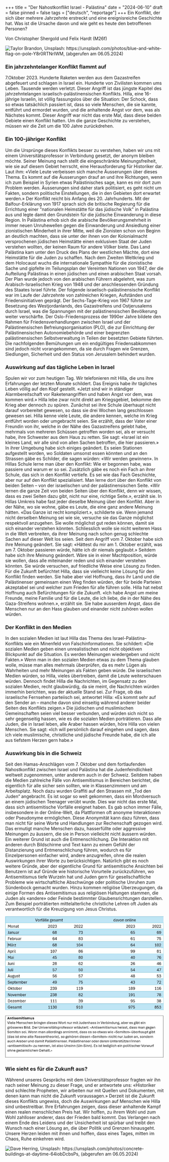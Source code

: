 +++
title = "Der Nahostkonflikt Israel - Palästina"
date = "2024-06-10"
draft = false
pinned = false
tags = ["deutsch", "reportage"]
+++
Ein Konflikt, der sich über mehrere Jahrzehnte erstreckt und eine ereignisreiche Geschichte hat. Was ist die Ursache davon und wie geht es heute den betroffenen Personen?

Von Christopher Shergold und Felix Hardt (M26f)

![Taylor Brandon, Unsplash: https://unsplash.com/photos/blue-and-white-flag-on-pole-Y8r0RTNrIWM, (abgerufen am 06.05.2024)](photo-1599340695274-f8a2f344174d.avif)

### **Ein jahrzehntelanger Konflikt flammt auf**

7.Oktober 2023. Hunderte Raketen werden aus dem Gazastreifen abgefeuert und schlagen in Israel ein. Hunderte von Zivilisten kommen ums Leben. Tausende werden verletzt. Dieser Angriff ist das jüngste Kapitel des jahrzehntelangen israelisch-palästinensischen Konflikts. 
Hilla, eine 16-jährige Israelin, ist völlig fassungslos über die Situation: Der Schock, dass so etwas tatsächlich passiert ist, dass so viele Menschen, die sie kannte, entführt und ermordet wurden, und die anhaltende Angst vor dem, was als Nächstes kommt.
Dieser Angriff war nicht das erste Mal, dass diese beiden Gebiete einen Konflikt hatten. Um die ganze Geschichte zu verstehen, müssen wir die Zeit um die 100 Jahre zurückdrehen.

### **Ein 100-jähriger Konflikt**

Um die Ursprünge dieses Konflikts besser zu verstehen, haben wir uns mit einem Universitätsprofessor in Verbindung gesetzt, der anonym bleiben möchte. Seiner Meinung nach stellt die eingeschränkte Meinungsfreiheit, wie sie auf diesem Gebiet herrscht, eine Herausforderung für Historiker dar. Laut ihm: «Viele Leute verbeissen sich manche Äusserungen über dieses Thema. Es kommt auf die Äusserungen drauf an und ihre Richtungen, wenn ich zum Beispiel in Syrien etwas Palästinisches sage, kann es mir dort zum Problem werden. Äusserungen sind daher stark politisiert, es geht nicht um Fakten, sondern politische Einstellungen, die in den Gebieten dort erwartet werden.»
Der Konflikt reicht bis Anfang des 20. Jahrhunderts. Mit der Balfour-Erklärung von 1917 sprach sich die britische Regierung für die Errichtung einer "nationalen Heimstätte für das jüdische Volk" in Palästina aus und legte damit den Grundstein für die jüdische Einwanderung in diese Region.
In Palästina erhob sich die arabische Bevölkerungsmehrheit in immer neuen Unruhewellen gegen die Einwanderung und Ansiedlung einer zionistischen Minderheit in ihrer Mitte, weil die Zionisten schon von Beginn an deutlich machten, dass sie unter der ihnen von der Kolonialmacht versprochenen jüdischen Heimstätte einen exklusiven Staat der Juden verstehen wollten, der keinen Raum für andere Völker biete. 
Das Land Palästina kam unter den Druck des Plans der westlichen Mächte, dort eine Heimstätte für die Juden zu schaffen.
Nach dem Zweiten Weltkrieg und dem Holocaust wuchs die internationale Sympathie für die zionistische Sache und gipfelte im Teilungsplan der Vereinten Nationen von 1947, der die Aufteilung Palästinas in einen jüdischen und einen arabischen Staat vorsah. Der Plan wurde jedoch von den arabischen Führern abgelehnt, was zum Arabisch-Israelischen Krieg von 1948 und der anschliessenden Gründung des Staates Israel führte.
Der folgende israelisch-palästinensische Konflikt war im Laufe der Jahrzehnte von zahlreichen Kriegen, Aufständen und Friedensinitiativen geprägt. Der Sechs-Tage-Krieg von 1967 führte zur Besetzung des Westjordanlands, des Gazastreifens und Ostjerusalems durch Israel, was die Spannungen mit der palästinensischen Bevölkerung weiter verschärfte.
Der Oslo-Friedensprozess der 1990er Jahre bildete den Rahmen für Friedensverhandlungen zwischen Israel und der Palästinensischen Befreiungsorganisation (PLO), die zur Einrichtung der Palästinensischen Autonomiebehörde und einer begrenzten palästinensischen Selbstverwaltung in Teilen der besetzten Gebiete führten. Die nachfolgenden Bemühungen um ein endgültiges Friedensabkommen sind jedoch nicht vorangekommen, da sie durch Fragen wie Grenzen, Siedlungen, Sicherheit und den Status von Jerusalem behindert wurden.

### Auswirkung auf das tägliche Leben in Israel

Spulen wir vor zum heutigen Tag. Wir telefonieren mit Hilla, die uns ihre Erfahrungen der letzten Monate schildert.
Das Ereignis habe ihr tägliches Leben völlig auf den Kopf gestellt. «Jetzt sind wir in ständiger Alarmbereitschaft vor Raketenangriffen und haben Angst vor dem, was kommen wird.» Hilla lebe zwar nicht direkt am Kriegsgebiet, bekomme den Krieg aber dennoch zu spüren. Zunächst sei ihre Schule überhaupt nicht darauf vorbereitet gewesen, so dass sie drei Wochen lang geschlossen gewesen sei.
Hilla kenne viele Leute, die andere kennen, welche im Krieg entführt worden oder umgebracht seien. Sie erzählt, dass der Vater einer Freundin von ihr, welche in der Nähe des Gazastreifens gelebt habe, mehrmals von mehreren Schüssen getroffen worden sei, als er versucht habe, ihre Schwester aus dem Haus zu retten. Sie sagt: «Israel ist ein kleines Land, wir alle sind von allen Sachen betroffen, die hier passieren.»
In ihrer Umgebung habe sich einiges geändert. Es seien Stationen aufgestellt worden, wo Soldaten umsonst essen könnten und an den Strassen gäbe es Schilder, die sagen würden: «Wir werden gewinnen». 
In Hillas Schule lerne man über den Konflikt: Wie er begonnen habe, was passiere und warum er so sei. Zusätzlich gäbe es noch ein Fach an ihrer Schule, das sich in den Konflikt vertiefe. Es sei wie das Fach Geschichte, aber nur auf den Konflikt spezialisiert.  Man lerne dort über den Konflikt von beiden Seiten – von der israelischen und der palästinensischen Seite. «Wir lernen die ganze Zeit von beiden Seiten über den Konflikt, denn wir wissen, dass es zwei Seiten dazu gibt, nicht nur eine, richtige Seite.», erzählt sie. 
In Hillas Umkreis habe fast jeder dieselbe Meinung über den Konflikt. Aber in der Nähe, wo sie wohne, gäbe es Leute, die eine ganz andere Meinung hätten. «Das Ganze ist recht kompliziert.», schilderte sie. Wenn jemand nicht derselben Meinung sei wie sie, versuche sie das Ganze möglichst respektvoll anzugehen. Sie wolle möglichst gut reden können, damit sie sich einander verstehen könnten. Schliesslich wolle sie nicht weiteren Hass in die Welt verbreiten, da ihrer Meinung nach schon genug schlechte Sachen auf dieser Welt los seien. Seit dem Angriff vom 7. Oktober habe sich ihre Meinung geändert. Sie sagt: «Hättest du mir am 1. Oktober erzählt, was am 7. Oktober passieren würde, hätte ich dir niemals geglaubt.» Seitdem habe sich ihre Meinung geändert. 
Wäre sie in einer Machtposition, würde sie wollen, dass alle miteinander reden und sich einander verstehen könnten. Sie würde versuchen, auf friedliche Weise eine Lösung zu finden. Für die Zukunft befürchtet Hilla, dass sie vielleicht keine Lösung für den Konflikt finden werden. Sie habe aber viel Hoffnung, dass ihr Land und die Palästinenser gemeinsam einen Weg finden würden, der für beide Parteien akzeptabel sei und welcher zum Frieden für alle führen solle. 
Hilla hat nebst Hoffnung auch Befürchtungen für die Zukunft. «Ich habe Angst um meine Freunde, meine Familie und für die Leute, die ich liebe, die in der Nähe des Gaza-Streifens wohnen.», erzählt sie. Sie habe ausserdem Angst, dass die Menschen nur an den Hass glauben und einander nicht zuhören wollen würden. 

### Der Konflikt in den Medien

In den sozialen Medien ist laut Hilla das Thema des Israel-Palästina-Konflikts wie ein Minenfeld von Falschinformationen. Sie schildert: «Die sozialen Medien geben einen unrealistischen und nicht objektiven Blickpunkt auf die Situation. Es werden Meinungen wiedergeben und nicht Fakten.» Wenn man in den sozialen Medien etwas zu dem Thema glauben wolle, müsse man alles mehrmals überprüfen, da es mehr Lügen als Wahrheiten und mehr Meinungen als Fakten geben würde. 
Die israelischen Medien würden, so Hilla, vieles übertreiben, damit die Leute weiterschauen würden. Dennoch findet Hilla die Nachrichten, im Gegensatz zu den sozialen Medien, recht glaubwürdig, da sie meint, die Nachrichten würden immerhin berichten, was der aktuelle Stand sei. Zur Frage, ob das israelische Fernsehen parteiisch sei, antwortet Hilla: «Es kommt sehr auf den Sender an – manche davon sind einseitig während anderer beider Seiten des Konflikts zeigen.» Die jüdischen und muslimischen Gemeinschaften seien viel besser verbunden, und würden sich nicht so sehr gegenseitig hassen, wie es die sozialen Medien porträtieren.
Dass alle Juden, die in Israel leben, alle Araber hassen würden, höre Hilla von vielen Menschen. Sie sagt: «Ich will persönlich darauf eingehen und sagen, dass ich viele muslimische, christliche und jüdische Freunde habe, die ich alle aus tiefstem Herzen gern habe.»

### Auswirkung bis in die Schweiz

Seit den Hamas-Anschlägen vom 7. Oktober und dem fortlaufenden Nahostkonflikt zwischen Israel und Palästina hat die Judenfeindlichkeit weltweit zugenommen, unter anderem auch in der Schweiz. Seitdem haben die Medien zahlreiche Fälle von Antisemitismus in Bereichen berichtet, die eigentlich für alle sicher sein sollten, wie in Klassenzimmern und am Arbeitsplatz. Noch dazu wurden Graffiti auf den Strassen mit „Tod den Juden“ angebracht. Es ist sogar so weit gekommen, dass ein Mordversuch an einem jüdischen Teenager verübt wurde. 
Dies war nicht das erste Mal, dass sich antisemitische Vorfälle ereignet haben. Es gab schon immer Fälle, insbesondere in der Online-Welt, da Plattformen oft anonyme Interaktionen oder Pseudonyme ermöglichen. Diese Anonymität kann dazu führen, dass man nicht für seine Worte und Handlungen zur Rechenschaft gezogen wird. Das ermutigt manche Menschen dazu, hasserfüllte oder aggressive Meinungen zu äussern, die sie in Person vielleicht nicht äussern würden. Ein weiterer Grund ist auch die Entmenschlichung. Die Interaktion mit anderen durch Bildschirme und Text kann zu einem Gefühl der Distanzierung und Entmenschlichung führen, wodurch es für Einzelpersonen einfacher wird, andere anzugreifen, ohne die realen Auswirkungen ihrer Worte zu berücksichtigen.
Natürlich gibt es noch weitere Gründe, aber der eigentliche Grund für antisemitische Ansichten bei Benutzern ist auf Gründe wie historische Vorurteile zurückzuführen, wo Antisemitismus tiefe Wurzeln hat und Juden gern für gesellschaftliche Probleme wie wirtschaftliche Abschwünge oder politische Unruhen zum Sündenbock gemacht wurden. Hinzu kommen religiöse Überzeugungen, da einige Formen des Antisemitismus aus religiösen Haltungen stammen, die Juden als «andere» oder Feinde bestimmter Glaubensrichtungen darstellen. Zum Beispiel porträtierten mittelalterliche christliche Lehren oft Juden als verantwortlich für die Kreuzigung von Jesus Christus.

![Quelle: Schweizerischer Israelischer Gemeindebund SIG, antisemitismusbericht2023 (swissjews.ch), (abgerufen am 05.05.2024)](wwdq.jpg)

![](box.jpg)

### Wie sieht es für die Zukunft aus?

Während unseres Gesprächs mit dem Universitätsprofessor fragten wir ihn nach seiner Meinung zu dieser Frage, und er antwortete uns: «Historiker sind schlechte Propheten, wir arbeiten nur mit Quellen und Dokumenten, mit denen kann man nicht die Zukunft voraussagen.»
Derzeit ist die Zukunft dieses Konflikts ungewiss, doch die Auswirkungen auf Menschen wie Hilla sind unbestreitbar. Ihre Erfahrungen zeigen, dass dieser anhaltende Kampf einen realen menschlichen Preis hat. Wir hoffen, zu ihrem Wohl und zum Wohl zahlloser anderer, dass der Frieden bald kommt. Das Verlangen nach einem Ende des Leidens und der Unsicherheit ist spürbar und treibt den Wunsch nach einer Lösung an, die über Politik und Grenzen hinausgeht. Unsere Herzen leiden mit ihnen und hoffen, dass eines Tages, mitten im Chaos, Ruhe einkehren wird.

![Dave Herring, Unsplash: https://unsplash.com/photos/concrete-buildings-at-daytime-64iobDcbsPs, (abgerufen am 06.05.2024)](photo-1554401922-2810fe449bac.avif)